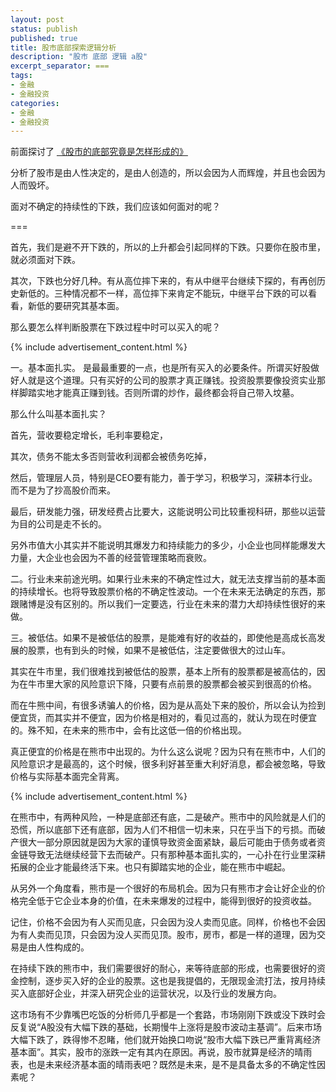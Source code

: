 ```yaml
---
layout: post
status: publish
published: true
title: 股市底部探索逻辑分析
description: "股市 底部 逻辑 a股"
excerpt_separator: ===
tags:
- 金融
- 金融投资
categories:
- 金融
- 金融投资
---
```


前面探讨了 [《股市的底部究竟是怎样形成的》](http://www.luzexi.com/%E9%87%91%E8%9E%8D/%E9%87%91%E8%9E%8D%E6%8A%95%E8%B5%84/2018/06/22/%E8%82%A1%E5%B8%82%E7%9A%84%E5%BA%95%E9%83%A8%E7%A9%B6%E7%AB%9F%E6%98%AF%E6%80%8E%E6%A0%B7%E5%BD%A2%E6%88%90%E7%9A%84.html)

分析了股市是由人性决定的，是由人创造的，所以会因为人而辉煌，并且也会因为人而毁坏。

面对不确定的持续性的下跌，我们应该如何面对的呢？

===

首先，我们是避不开下跌的，所以的上升都会引起同样的下跌。只要你在股市里，就必须面对下跌。

其次，下跌也分好几种。有从高位摔下来的，有从中继平台继续下探的，有再创历史新低的。三种情况都不一样，高位摔下来肯定不能玩，中继平台下跌的可以看看，新低的要研究其基本面。

那么要怎么样判断股票在下跌过程中时可以买入的呢？

{% include advertisement_content.html %}

一。基本面扎实。 是最最重要的一点，也是所有买入的必要条件。所谓买好股做好人就是这个道理。只有买好的公司的股票才真正赚钱。投资股票要像投资实业那样脚踏实地才能真正赚到钱。否则所谓的炒作，最终都会将自己带入坟墓。

那么什么叫基本面扎实？

首先，营收要稳定增长，毛利率要稳定，

其次，债务不能太多否则营收利润都会被债务吃掉，

然后，管理层人员，特别是CEO要有能力，善于学习，积极学习，深耕本行业。而不是为了抄高股价而来。

最后，研发能力强，研发经费占比要大，这能说明公司比较重视科研，那些以运营为目的公司是走不长的。

另外市值大小其实并不能说明其爆发力和持续能力的多少，小企业也同样能爆发大力量，大企业也会因为不善的经营管理策略而衰败。

二。行业未来前途光明。如果行业未来的不确定性过大，就无法支撑当前的基本面的持续增长。也将导致股票价格的不确定性波动。一个在未来无法确定的东西，那跟赌博是没有区别的。所以我们一定要选，行业在未来的潜力大却持续性很好的来做。

三。被低估。如果不是被低估的股票，是能难有好的收益的，即使他是高成长高发展的股票，也有到头的时候，如果不是被低估，注定要做很大的过山车。

其实在牛市里，我们很难找到被低估的股票，基本上所有的股票都是被高估的，因为在牛市里大家的风险意识下降，只要有点前景的股票都会被买到很高的价格。

而在牛熊中间，有很多诱骗人的价格，因为是从高处下来的股价，所以会认为捡到便宜货，而其实并不便宜，因为价格是相对的，看见过高的，就认为现在时便宜的。殊不知，在未来的熊市中，会有比这低一倍的价格出现。

真正便宜的价格是在熊市中出现的。为什么这么说呢？因为只有在熊市中，人们的风险意识才是最高的，这个时候，很多利好甚至重大利好消息，都会被忽略，导致价格与实际基本面完全背离。

{% include advertisement_content.html %}

在熊市中，有两种风险，一种是底部还有底，二是破产。熊市中的风险就是人们的恐慌，所以底部下还有底部，因为人们不相信一切未来，只在乎当下的亏损。而破产很大一部分原因就是因为大家的谨慎导致资金面紧缺，最后可能由于债务或者资金链导致无法继续经营下去而破产。只有那种基本面扎实的，一心扑在行业里深耕拓展的企业才能最终活下来。也只有脚踏实地的企业，能在熊市中崛起。

从另外一个角度看，熊市是一个很好的布局机会。因为只有熊市才会让好企业的价格完全低于它企业本身的价值，在未来爆发的过程中，能得到很好的投资收益。

记住，价格不会因为有人买而见底，只会因为没人卖而见底。同样，价格也不会因为有人卖而见顶，只会因为没人买而见顶。股市，房市，都是一样的道理，因为交易是由人性构成的。

在持续下跌的熊市中，我们需要很好的耐心，来等待底部的形成，也需要很好的资金控制，逐步买入好的企业的股票。这也是我提倡的，无限现金流打法，按月持续买入底部好企业，并深入研究企业的运营状况，以及行业的发展方向。

这市场有不少靠嘴巴吃饭的分析师几乎都是一个套路，市场刚刚下跌或没下跌时会反复说“A股没有大幅下跌的基础，长期慢牛上涨将是股市波动主基调”。后来市场大幅下跌了，跌得惨不忍睹，他们就开始换口吻说“股市大幅下跌已严重背离经济基本面”。其实，股市的涨跌一定有其内在原因。再说，股市就算是经济的晴雨表，也是未来经济基本面的晴雨表吧？既然是未来，是不是具备太多的不确定性因素呢？

